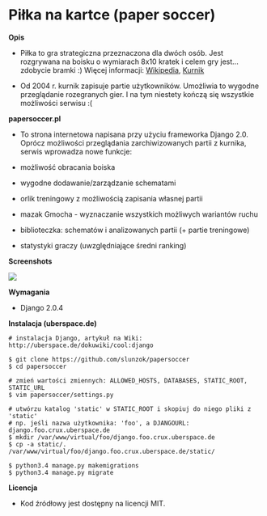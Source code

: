 # Piłka na kartce (paper soccer)

**Opis**

* Piłka to gra strategiczna przeznaczona dla dwóch osób. Jest rozgrywana na boisku o wymiarach 8x10 kratek i celem gry jest... zdobycie bramki :) Więcej informacji: [Wikipedia](https://pl.wikipedia.org/wiki/Piłkarzyki_na_kartce), [Kurnik](https://www.kurnik.pl/pilka/zasady.phtml)

* Od 2004 r. kurnik zapisuje partie użytkowników. Umożliwia to wygodne przeglądanie rozegranych gier. I na tym niestety kończą się wszystkie możliwości serwisu :(

**papersoccer.pl**

* To strona internetowa napisana przy użyciu frameworka Django 2.0. Oprócz możliwości przeglądania zarchiwizowanych partii z kurnika, serwis wprowadza nowe funkcje:

* możliwość obracania boiska
* wygodne dodawanie/zarządzanie schematami
* orlik treningowy z możliwością zapisania własnej partii
* mazak Gmocha - wyznaczanie wszystkich możliwych wariantów ruchu
* biblioteczka: schematów i analizowanych partii (+ partie treningowe)
* statystyki graczy (uwzględniające średni ranking)

**Screenshots**

<img src='https://raw.github.com/slunzok/papersoccer/master/static/screenshots/001_002.png'/>

**Wymagania**

* Django 2.0.4

**Instalacja (uberspace.de)**

    # instalacja Django, artykuł na Wiki: http://uberspace.de/dokuwiki/cool:django

    $ git clone https://github.com/slunzok/papersoccer
    $ cd papersoccer

    # zmień wartości zmiennych: ALLOWED_HOSTS, DATABASES, STATIC_ROOT, STATIC_URL
    $ vim papersoccer/settings.py

    # utwórzu katalog 'static' w STATIC_ROOT i skopiuj do niego pliki z 'static'
    # np. jeśli nazwa użytkownika: 'foo', a DJANGOURL: django.foo.crux.uberspace.de
    $ mkdir /var/www/virtual/foo/django.foo.crux.uberspace.de
    $ cp -a static/. /var/www/virtual/foo/django.foo.crux.uberspace.de/static/
    
    $ python3.4 manage.py makemigrations
    $ python3.4 manage.py migrate

**Licencja**

* Kod źródłowy jest dostępny na licencji MIT.

